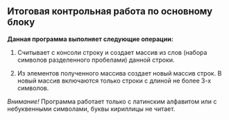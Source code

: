 ## Итоговая контрольная работа по основному блоку


**Данная программа выполняет следующие операции:**

1. Считывает с консоли строку и создает массив из слов (набора символов разделенного пробелами) данной строки.

2. Из элементов полученного массива создает новый массив строк. В новый массив включаются только строки с длиной не более 3-х символов.

*_Внимание!_* Программа работает только с латинским алфавитом или с небуквенными символами, буквы кириллицы не читает.